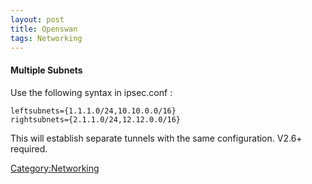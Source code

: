 ```yaml
---
layout: post 
title: Openswan
tags: Networking
---
```


#### Multiple Subnets

Use the following syntax in ipsec.conf :

    leftsubnets={1.1.1.0/24,10.10.0.0/16}
    rightsubnets={2.1.1.0/24,12.12.0.0/16}

This will establish separate tunnels with the same configuration. V2.6+
required.

[Category:Networking](Category:Networking "wikilink")
